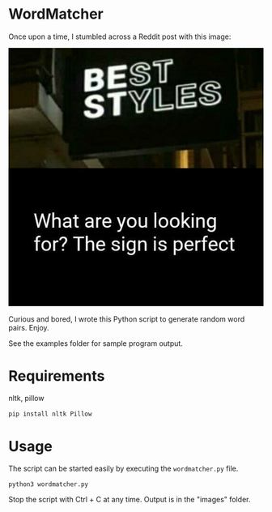# WordMatcher

Once upon a time, I stumbled across a Reddit post with this image:

![Store sign saying "BEST STYLIST", emphasizing the shared letters](reddit_post.jpg)

Curious and bored, I wrote this Python script to generate random word pairs. Enjoy.

See the examples folder for sample program output.

# Requirements

nltk, pillow

    pip install nltk Pillow

# Usage

The script can be started easily by executing the `wordmatcher.py` file.

    python3 wordmatcher.py

Stop the script with Ctrl + C at any time. Output is in the "images" folder.
